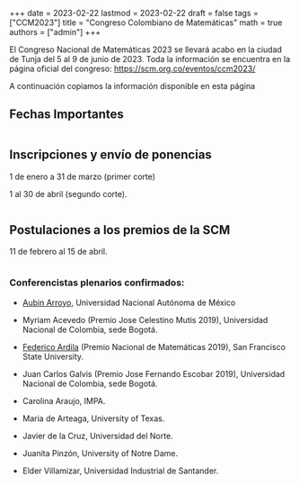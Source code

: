 +++
date      = 2023-02-22
lastmod   = 2023-02-22
draft     = false
tags      = ["CCM2023"]
title     = "Congreso Colombiano de Matemáticas"
math      = true
authors = ["admin"]
+++

El Congreso Nacional de Matemáticas 2023 se llevará acabo en la ciudad de Tunja del 5 al 9 de junio de 2023. Toda la información se encuentra en la página oficial del congreso: https://scm.org.co/eventos/ccm2023/

A continuación copiamos la información disponible en esta página

## Fechas Importantes

<div class="row">
  <div class="column">
    <h2>Inscripciones y envío de ponencias</h2>
    <p>1 de enero a 31 de marzo (primer corte)</p>
    <p>1 al 30 de abril (segundo corte). </p>
  </div>
  <div class="column">
    <h2>Postulaciones a los premios de la SCM</h2>
    <p>11 de febrero al 15 de abril.</p>
  </div>
</div>


### Conferencistas plenarios confirmados:

* [Aubin Arroyo](https://paginas.matcuer.unam.mx/aubinarroyo/),
Universidad Nacional Autónoma de México

* Myriam Acevedo (Premio Jose Celestino Mutis 2019),
Universidad Nacional de Colombia, sede Bogotá.

* [Federico Ardila](http://fardila.com/) (Premio Nacional de Matemáticas 2019),
San Francisco State University.

* Juan Carlos Galvis (Premio Jose Fernando Escobar 2019),
Universidad Nacional de Colombia, sede Bogotá.

* Carolina Araujo,
IMPA.

* Maria de Arteaga,
University of Texas.

* Javier de la Cruz,
Universidad del Norte.

* Juanita Pinzón,
University of Notre Dame.

* Elder Villamizar,
Universidad Industrial de Santander.
